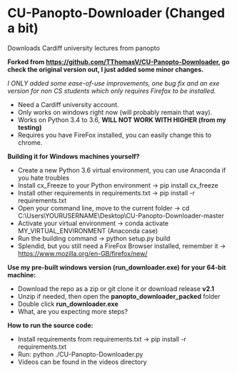 # CU-Panopto-Downloader (Changed a bit)
Downloads Cardiff university lectures from panopto

**Forked from https://github.com/TThomasV/CU-Panopto-Downloader, go check the original version out, I just added some minor changes.**

*I ONLY added some ease-of-use improvements, one bug fix and an exe version for non CS students which only requires Firefox to be installed.*

- Need a Cardiff university account.
- Only works on windows right now (will probably remain that way).
- Works on Python 3.4 to 3.6, **WILL NOT WORK WITH HIGHER (from my testing)**
- Requires you have FireFox installed, you can easily change this to chrome.

**Building it for Windows machines yourself?**
- Create a new Python 3.6 virtual environment, you can use Anaconda if you hate troubles
- Install cx_Freeze to your Python environment -> pip install cx_freeze
- Install other requirements in requirements.txt -> pip install -r requirements.txt
- Open your command line, move to the current folder -> cd C:\Users\YOURUSERNAME\Desktop\CU-Panopto-Downloader-master
- Activate your virtual environment -> conda activate MY_VIRTUAL_ENVIRONMENT (Anaconda case)
- Run the building command -> python setup.py build
- Splendid, but you still need a FireFox Browser installed, remember it -> https://www.mozilla.org/en-GB/firefox/new/

**Use my pre-built windows version (run_downloader.exe) for your 64-bit machine:**
- Download the repo as a zip or git clone it or download release **v2.1**
- Unzip if needed, then open the **panopto_downloader_packed** folder
- Double click **run_downloader.exe**
- What, are you expecting more steps?

**How to run the source code:**
- Install requirements from requirements.txt -> pip install -r requirements.txt
- Run: python ./CU-Panopto-Downloader.py
- Videos can be found in the videos directory
